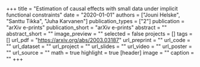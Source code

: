+++
title = "Estimation of causal effects with small data under implicit functional constraints"
date = "2020-01-01"
authors = ["Jouni Helske", "Santtu Tikka", "Juha Karvanen"]
publication_types = ["2"]
publication = "arXiv e-prints"
publication_short = "arXiv e-prints"
abstract = ""
abstract_short = ""
image_preview = ""
selected = false
projects = []
tags = []
url_pdf = "https://arxiv.org/abs/2003.03187"
url_preprint = ""
url_code = ""
url_dataset = ""
url_project = ""
url_slides = ""
url_video = ""
url_poster = ""
url_source = ""
math = true
highlight = true
[header]
image = ""
caption = ""
+++
